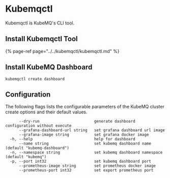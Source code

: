 # Kubemqctl

Kubemqctl is KubeMQ's CLI tool.

## Install Kubemqctl Tool

{% page-ref page="../../kubemqctl/kubemqctl.md" %}

## Install KubeMQ Dashboard

```text
kubemqctl create dashboard
```

## Configuration

The following flags lists the configurable parameters of the KubeMQ cluster create options and their default values.

```text
      --dry-run                        generate dashboard configuration without execute
      --grafana-dashboard-url string   set grafana dashboard url image
      --grafana-image string           set grafana docker image
  -h, --help                           help for dashboard
      --name string                    set kubemq dashboard name (default "kubemq-dashboard")
  -n, --namespace string               set kubemq dashboard namespace (default "kubemq")
  -p, --port int32                     set kubemq dashboard port
      --prometheus-image string        set prometheus docker image
      --prometheus-port int32          set export prometheus port
```

